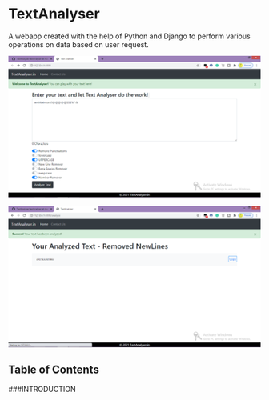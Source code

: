 # TextAnalyser
A webapp created with the help of Python and Django to perform various operations on data based on user request.

![ ](textanalyser/images/Screenshot70.png)

![ ](textanalyser/images/Screenshot71.png)

## Table of Contents
###INTRODUCTION
###
